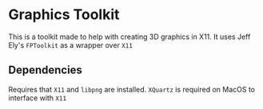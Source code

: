 # Graphics Toolkit

This is a toolkit made to help with creating 3D graphics in X11. It uses Jeff Ely's `FPToolkit` as a wrapper over `X11`

## Dependencies

Requires that `X11` and `libpng` are installed. `XQuartz` is required on MacOS to interface with `X11`